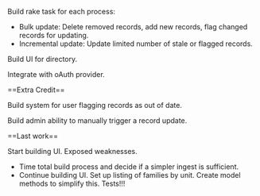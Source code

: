 Build rake task for each process:
* Bulk update: Delete removed records, add new records, flag changed records for updating.
* Incremental update: Update limited number of stale or flagged records.

Build UI for directory.

Integrate with oAuth provider.


==Extra Credit==

Build system for user flagging records as out of date.

Build admin ability to manually trigger a record update.


==Last work==

Start building UI. Exposed weaknesses.
* Time total build process and decide if a simpler ingest is sufficient.
* Continue building UI. Set up listing of families by unit. Create model methods to simplify this. Tests!!!
